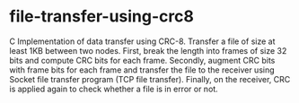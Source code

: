 # file-transfer-using-crc8

C Implementation of data transfer using CRC-8. Transfer a file of size at least 1KB between two nodes. First, break the length into frames of size 32 bits and compute CRC bits for each frame. Secondly, augment CRC bits with frame bits for each frame and transfer the file to the receiver using Socket file transfer program (TCP file transfer). Finally, on the receiver, CRC is applied again to check whether a file is in error or not.
